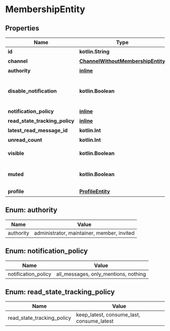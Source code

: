 
# MembershipEntity

## Properties
Name | Type | Description | Notes
------------ | ------------- | ------------- | -------------
**id** | **kotlin.String** | メンバーシップID |  [optional]
**channel** | [**ChannelWithoutMembershipEntity**](ChannelWithoutMembershipEntity.md) | チャンネル情報 |  [optional]
**authority** | [**inline**](#AuthorityEnum) | 権限 |  [optional]
**disable_notification** | **kotlin.Boolean** | 通知をオフにしているか（deprecated: use \&quot;notification_policy\&quot; instead.） |  [optional]
**notification_policy** | [**inline**](#Notification_policyEnum) | 通知ポリシー |  [optional]
**read_state_tracking_policy** | [**inline**](#Read_state_tracking_policyEnum) | 未読メッセージ表示ポリシー |  [optional]
**latest_read_message_id** | **kotlin.Int** | 一番新しい既読メッセージ |  [optional]
**unread_count** | **kotlin.Int** | 未読数（WIP） |  [optional]
**visible** | **kotlin.Boolean** | チャット画面のチャンネル一覧ペインに表示する |  [optional]
**muted** | **kotlin.Boolean** | チャット画面のチャンネル一覧ペインにて未読数表示をオフにし、表示を薄くする |  [optional]
**profile** | [**ProfileEntity**](ProfileEntity.md) | プロフィール情報 |  [optional]


<a name="AuthorityEnum"></a>
## Enum: authority
Name | Value
---- | -----
authority | administrator, maintainer, member, invited


<a name="Notification_policyEnum"></a>
## Enum: notification_policy
Name | Value
---- | -----
notification_policy | all_messages, only_mentions, nothing


<a name="Read_state_tracking_policyEnum"></a>
## Enum: read_state_tracking_policy
Name | Value
---- | -----
read_state_tracking_policy | keep_latest, consume_last, consume_latest



